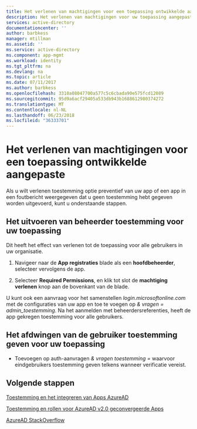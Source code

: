 ```yaml
---
title: Het verlenen van machtigingen voor een toepassing ontwikkelde aangepaste | Microsoft Docs
description: Het verlenen van machtigingen voor uw toepassing aangepaste ontwikkeld met behulp van de Azure AD-portal of een URL-parameter
services: active-directory
documentationcenter: ''
author: barbkess
manager: mtillman
ms.assetid: ''
ms.service: active-directory
ms.component: app-mgmt
ms.workload: identity
ms.tgt_pltfrm: na
ms.devlang: na
ms.topic: article
ms.date: 07/11/2017
ms.author: barbkess
ms.openlocfilehash: 3310a08047700a577c5c6cbada90e575fcd12089
ms.sourcegitcommit: 95d9a6acf29405a533db943b1688612980374272
ms.translationtype: MT
ms.contentlocale: nl-NL
ms.lasthandoff: 06/23/2018
ms.locfileid: "36333701"
---
```

# <a name="how-to-grant-permissions-to-a-custom-developed-application"></a>Het verlenen van machtigingen voor een toepassing ontwikkelde aangepaste

Als u wilt verlenen toestemming optie preventief van uw app of een app in een foutbericht weergegeven dat u geen toestemming hebt gegeven worden uitgevoerd, kunt u onderstaande stappen.

## <a name="how-to-perform-admin-consent-for-your-application"></a>Het uitvoeren van beheerder toestemming voor uw toepassing

Dit heeft het effect van verlenen tot de toepassing voor alle gebruikers in uw organisatie.

1. Navigeer naar de **App registraties** blade als een **hoofdbeheerder**, selecteer vervolgens de app.

2. Selecteer **Required Permissions**, en klik tot slot de **machtiging verlenen** knop aan de bovenkant van de blade.

U kunt ook een aanvraag voor het samenstellen *login.microsoftonline.com* met de configuraties van uw app en toe te voegen op *& vragen = admin\_toestemming*. Na het aanmelden met beheerdersreferenties, heeft de app gekregen toestemming voor alle gebruikers.

## <a name="how-to-force-user-consent-for-your-application"></a>Het afdwingen van de gebruiker toestemming geven voor uw toepassing

* Toevoegen op auth-aanvragen *& vragen toestemming =* waarvoor eindgebruikers toestemming geven telkens wanneer verificatie vereist.

## <a name="next-steps"></a>Volgende stappen

[Toestemming en het integreren van Apps AzureAD](https://docs.microsoft.com/azure/active-directory/develop/active-directory-integrating-applications)

[Toestemming en rollen voor AzureAD v2.0 geconvergeerde Apps](https://docs.microsoft.com/azure/active-directory/develop/active-directory-v2-scopes)<br>

[AzureAD StackOverflow](http://stackoverflow.com/questions/tagged/azure-active-directory)
